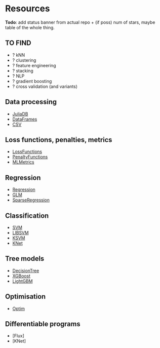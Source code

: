 # Resources

**Todo**: add status banner from actual repo + (if poss) num of stars, maybe table of the whole thing.

## TO FIND

* ? kNN
* ? clustering
* ? feature engineering
* ? stacking
* ? NLP
* ? gradient boosting
* ? cross validation (and variants)

## Data processing

* [JuliaDB]()
* [DataFrames]()
* [CSV]()

## Loss functions, penalties, metrics

* [LossFunctions]()
* [PenaltyFunctions]()
* [MLMetrics]()

## Regression

* [Regression]()
* [GLM]()
* [SparseRegression]()

## Classification

* [SVM]()
* [LIBSVM]()
* [KSVM]()
* [KNet]()

## Tree models

* [DecisionTree]()
* [XGBoost]()
* [LightGBM]()

## Optimisation

* [Optim]()

## Differentiable programs

* [Flux]
* [KNet]
